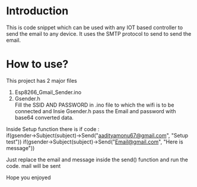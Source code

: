 # Introduction
This is code snippet which can be used with any IOT based controller to send the email to any device. It uses the SMTP protocol to send to send the email.

# How to use?
This project has 2 major files <br>
1. Esp8266_Gmail_Sender.ino  <br>
2. Gsender.h <br>
Fill the SSID AND PASSWORD in .ino file to which the wifi is to be connected and Insie Gsender.h pass the Email and password with base64 converted data.<br>

Inside Setup function there is if code :<br>
if(gsender->Subject(subject)->Send("aadityamonu67@gmail.com", "Setup test")) if(gsender->Subject(subject)->Send("Email@gmail.com", "Here is message")) <br>

Just replace the email and message inside the send() function and run the code. mail will be sent<br>
<p>Hope you enjoyed</p>

